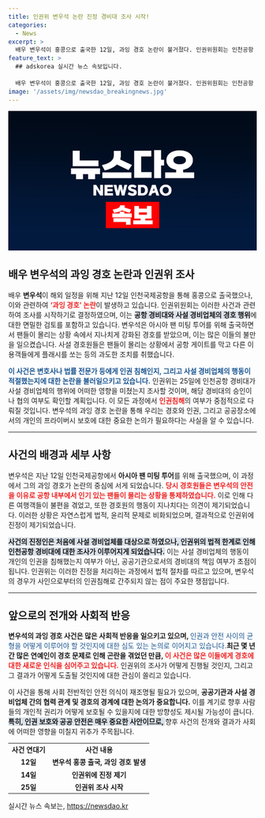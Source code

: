 ```yaml
---
title: 인권위 변우석 논란 진정 경비대 조사 시작!
categories:
  - News
excerpt: >
  배우 변우석이 홍콩으로 출국한 12일, 과잉 경호 논란이 불거졌다. 인권위원회는 인천공항 경비대의 사설 경비업체와의 연관성을 조사할 예정이다. 변우석의 팬들과의 충돌은 인권 침해 논란으로 이어져 클릭을 유도한다!
feature_text: >
  ## adskorea 실시간 뉴스 속보입니다.

  배우 변우석이 홍콩으로 출국한 12일, 과잉 경호 논란이 불거졌다. 인권위원회는 인천공항 경비대의 사설 경비업체와의 연관성을 조사할 예정이다. 변우석의 팬들과의 충돌은 인권 침해 논란으로 이어져 클릭을 유도한다!
image: '/assets/img/newsdao_breakingnews.jpg'
---
```


<p><img src="/assets/img/newsdao_breakingnews.jpg" alt="adskorea 속보" /></p>

<h2 data-ke-size="size26">배우 변우석의 과잉 경호 논란과 인권위 조사</h2>

<p data-ke-size="size16">배우 <b>변우석</b>이 해외 일정을 위해 지난 12일 인천국제공항을 통해 홍콩으로 출국했으나, 이와 관련하여 <b><span style="color: #ee2323;">‘과잉 경호’ 논란</span></b>이 발생하고 있습니다. 인권위원회는 이러한 사건과 관련하여 조사를 시작하기로 결정하였으며, 이는 <b><span style="background-color: #21538527;">공항 경비대와 사설 경비업체의 경호 행위</span></b>에 대한 면밀한 검토를 포함하고 있습니다. 변우석은 아시아 팬 미팅 투어를 위해 출국하면서 팬들이 몰리는 상황 속에서 지나치게 강화된 경호를 받았으며, 이는 많은 이들의 불만을 일으켰습니다. 사설 경호원들은 팬들이 몰리는 상황에서 공항 게이트를 막고 다른 이용객들에게 플래시를 쏘는 등의 과도한 조치를 취했습니다.</p>

<p data-ke-size="size16"><b><span style="color: #1a5490;">이 사건은 변호사나 법률 전문가 등에게 인권 침해인지, 그리고 사설 경비업체의 행동이 적절했는지에 대한 논란을 불러일으키고 있습니다.</span></b> 인권위는 25일에 인천공항 경비대가 사설 경비업체의 행위에 어떠한 영향을 미쳤는지 조사할 것이며, 해당 경비대의 승인이나 협의 여부도 확인할 계획입니다. 이 모든 과정에서 <b><span style="color: #ee2323;">인권침해</span></b>의 여부가 중점적으로 다뤄질 것입니다. 변우석의 과잉 경호 논란을 통해 우리는 경호와 인권, 그리고 공공장소에서의 개인의 프라이버시 보호에 대한 중요한 논의가 필요하다는 사실을 알 수 있습니다.</p>

<hr>

<h2 data-ke-size="size26">사건의 배경과 세부 사항</h2>

<p data-ke-size="size16">변우석은 지난 12일 인천국제공항에서 <b>아시아 팬 미팅 투어</b>를 위해 출국했으며, 이 과정에서 그의 과잉 경호가 논란의 중심에 서게 되었습니다. <b><span style="color: #ee2323;">당시 경호원들은 변우석의 안전을 이유로 공항 내부에서 인기 있는 팬들이 몰리는 상황을 통제하였습니다.</span></b> 이로 인해 다른 여행객들이 불편을 겪었고, 또한 경호원의 행동이 지나치다는 의견이 제기되었습니다. 이러한 상황은 자연스럽게 법적, 윤리적 문제로 비화되었으며, 결과적으로 인권위에 진정이 제기되었습니다.</p>

<p data-ke-size="size16"><b><span style="background-color: #21538527;">사건의 진정인은 처음에 사설 경비업체를 대상으로 하였으나, 인권위의 법적 한계로 인해 인천공항 경비대에 대한 조사가 이루어지게 되었습니다.</span></b> 이는 사설 경비업체의 행동이 개인의 인권을 침해했는지 여부가 아닌, 공공기관으로서의 경비대의 책임 여부가 초점이 됩니다. 인권위는 이러한 진정을 처리하는 과정에서 법적 절차를 따르고 있으며, 변우석의 경우가 사인으로부터의 인권침해로 간주되지 않는 점이 주요한 쟁점입니다.</p>

<hr>

<h2 data-ke-size="size26">앞으로의 전개와 사회적 반응</h2>

<p data-ke-size="size16"><b>변우석의 과잉 경호 사건은 많은 사회적 반응을 일으키고 있으며, </b><span style="color: #1a5490;">인권과 안전 사이의 균형을 어떻게 이루어야 할 것인지에 대한 심도 있는 논의로 이어지고 있습니다.</span><b>최근 몇 년 간 많은 연예인이 경호 문제로 인해 곤란을 겪었던 만큼, </b><b><span style="color: #ee2323;">이 사건은 많은 이들에게 경호에 대한 새로운 인식을 심어주고 있습니다.</span></b> 인권위의 조사가 어떻게 진행될 것인지, 그리고 그 결과가 어떻게 도출될 것인지에 대한 관심이 쏠리고 있습니다.</p>

<p data-ke-size="size16">이 사건을 통해 사회 전반적인 안전 의식이 재조명될 필요가 있으며, <b>공공기관과 사설 경비업체 간의 협력 관계 및 경호의 경계에 대한 논의가 중요합니다.</b> 이를 계기로 향후 사람들의 개인적 권리가 어떻게 보호될 수 있을지에 대한 방향성도 제시될 가능성이 큽니다. <b><span style="background-color: #21538527;">특히, 인권 보호와 공공 안전은 매우 중요한 사안이므로, </span></b>향후 사건의 전개와 결과가 사회에 어떠한 영향을 미칠지 귀추가 주목됩니다.</p>

<table style="width: 100%; border-collapse: collapse;">
<tr>
<td style="text-align: center; height: 17px;"><b>사건 연대기</b></td>
<td style="text-align: center; height: 17px;"><b>사건 내용</b></td>
</tr>
<tr>
<td style="text-align: center; height: 17px;"><b>12일</b></td>
<td style="text-align: center; height: 17px;"><b>변우석 홍콩 출국, 과잉 경호 발생</b></td>
</tr>
<tr>
<td style="text-align: center; height: 17px;"><b>14일</b></td>
<td style="text-align: center; height: 17px;"><b>인권위에 진정 제기</b></td>
</tr>
<tr>
<td style="text-align: center; height: 17px;"><b>25일</b></td>
<td style="text-align: center; height: 17px;"><b>인권위 조사 시작</b></td>
</tr>
</table>

<p data-ke-size="size16"></p>
실시간 뉴스 속보는, <a href="https://newsdao.kr" rel="dofollow">https://newsdao.kr</a>


